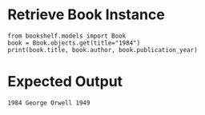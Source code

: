 # Retrieve Book Instance

```
from bookshelf.models import Book
book = Book.objects.get(title="1984")
print(book.title, book.author, book.publication_year)
```

# Expected Output
```
1984 George Orwell 1949
```
